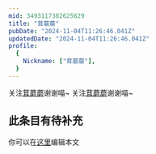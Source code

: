 ```yaml
---
mid: 3493117382625629
title: "茸蘑蘑"
pubDate: "2024-11-04T11:26:46.041Z"
updatedDate: "2024-11-04T11:26:46.041Z"
profile:
  {
    Nickname: ["茸蘑蘑"],
  }
---
```


关注[茸蘑蘑](https://space.bilibili.com/3493117382625629)谢谢喵~ 关注[茸蘑蘑](https://space.bilibili.com/3493117382625629)谢谢喵~

## 此条目有待补充
你可以在[这里](https://github.com/Yuhanawa/VTuber.ICU-Content/edit/master/v/茸蘑蘑/index.md)编辑本文
